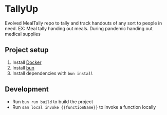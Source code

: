 # TallyUp

Evolved MealTally repo to tally and track handouts of any sort to people in need. EX: Meal tally handing out meals. During pandemic handing out medical supplies

## Project setup

1. Install [Docker](https://docs.docker.com/get-docker/)
2. Install [bun](https://bun.sh/docs/installation)
3. Install dependencies with `bun install`

## Development

- Run `bun run build` to build the project
- Run `sam local invoke {{functionName}}` to invoke a function locally
